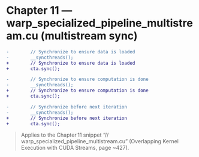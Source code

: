 # Chapter 11 — warp_specialized_pipeline_multistream.cu (multistream sync)

```diff
-        // Synchronize to ensure data is loaded
-        __syncthreads();
+        // Synchronize to ensure data is loaded
+        cta.sync();

-        // Synchronize to ensure computation is done
-        __syncthreads();
+        // Synchronize to ensure computation is done
+        cta.sync();

-        // Synchronize before next iteration
-        __syncthreads();
+        // Synchronize before next iteration
+        cta.sync();
```

> Applies to the Chapter 11 snippet “// warp_specialized_pipeline_multistream.cu” (Overlapping Kernel Execution with CUDA Streams, page ~427).
